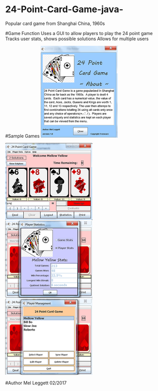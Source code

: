 # 24-Point-Card-Game-java-
Popular card game from Shanghai China, 1960s

#Game Function
Uses a GUI to allow players to play the 24 point game
Tracks user stats, shows possible solutions
Allows for multiple users

#Sample Games
<img src="images/a.PNG" alt="About the Game"/>

<img src="images/1.PNG" alt="In Game Play"/>

<img src="images/2.PNG" alt="Player Statistics"/>

<img src="images/3.PNG" alt="Multiple User Support"/>

#Author
Mel Leggett 02/2017
